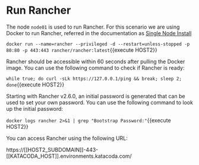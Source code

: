 # Run Rancher

The node `node01` is used to run Rancher. For this scenario we are using Docker to run Rancher, referred in the documentation as [Single Node Install](https://rancher.com/docs/rancher/v2.x/en/installation/single-node/)

`docker run --name=rancher --privileged -d --restart=unless-stopped -p 80:80 -p 443:443 rancher/rancher:latest`{{execute HOST2}}

Rancher should be accessible within 60 seconds after pulling the Docker image. You can use the following command to check if Rancher is ready:

`while true; do curl -sLk https://127.0.0.1/ping && break; sleep 2; done`{{execute HOST2}}

Starting with Rancher v2.6.0, an initial password is generated that can be used to set your own password. You can use the following command to look up the initial password:

`docker logs rancher 2>&1 | grep "Bootstrap Password:"`{{execute HOST2}}

You can access Rancher using the following URL:

https://[[HOST2_SUBDOMAIN]]-443-[[KATACODA_HOST]].environments.katacoda.com/
